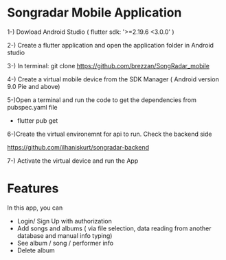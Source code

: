 # Songradar Mobile Application

1-) Dowload Android Studio ( flutter sdk: '>=2.19.6 <3.0.0' ) 

2-) Create a flutter application and open the application folder in Android studio  

3-) In terminal:
    git clone https://github.com/brezzan/SongRadar_mobile

4-) Create a virtual mobile device from the SDK Manager ( Android version 9.0 Pie and above)

5-)Open a terminal and run the code to get the dependencies from pubspec.yaml file 

- flutter pub get

6-)Create the virtual environemnt for api to run. Check the backend side 

  https://github.com/ilhaniskurt/songradar-backend

7-) Activate the virtual device and run the App

# Features

In this app, you can 
- Login/ Sign Up with authorization
- Add songs and albums ( via file selection, data reading from another database and manual info typing)
- See album / song / performer info
- Delete album 
